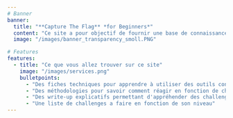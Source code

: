 ```yaml
---
# Banner
banner:
  title: "**Capture The Flag** *for Beginners*"
  content: "Ce site a pour objectif de fournir une base de connaissance pour les débutants en CTF, en fournissant des fiches techniques, des méthodologies mais aussi des write-up de challenges de plateformes connues tels que Root-me et Hack The Box."
  image: "/images/banner_transparency_smoll.PNG"

# Features
features:
  - title: "Ce que vous allez trouver sur ce site"
    image: "/images/services.png"
    bulletpoints:
      - "Des fiches techniques pour apprendre à utiliser des outils connus"
      - "Des méthodologies pour savoir comment réagir en fonction de chaque catégorie de CTF"
      - "Des write-up explicatifs permettant d'appréhender des challenges spécifiques de façon accompagnée"
      - "Une liste de challenges a faire en fonction de son niveau"
---
```

